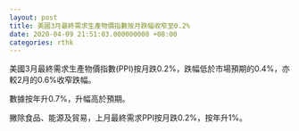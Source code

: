 ```yaml
---
layout: post
title: 美國3月最終需求生產物價指數按月跌幅收窄至0.2%
date: 2020-04-09 21:51:03.000000000 +08:00
categories: rthk
---
```


美國3月最終需求生產物價指數(PPI)按月跌0.2%，跌幅低於市場預期的0.4%，亦較2月的0.6%收窄跌幅。

數據按年升0.7%，升幅高於預期。

撇除食品、能源及貿易，上月最終需求PPI按月跌0.2%，按年升1%。
